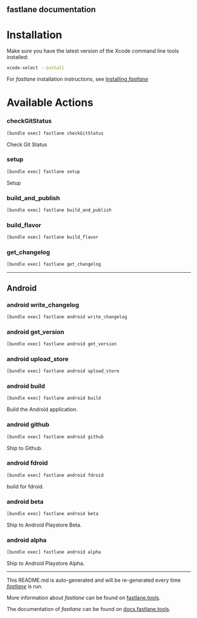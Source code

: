 fastlane documentation
----

# Installation

Make sure you have the latest version of the Xcode command line tools installed:

```sh
xcode-select --install
```

For _fastlane_ installation instructions, see [Installing _fastlane_](https://docs.fastlane.tools/#installing-fastlane)

# Available Actions

### checkGitStatus

```sh
[bundle exec] fastlane checkGitStatus
```

Check Git Status

### setup

```sh
[bundle exec] fastlane setup
```

Setup

### build_and_publish

```sh
[bundle exec] fastlane build_and_publish
```



### build_flavor

```sh
[bundle exec] fastlane build_flavor
```



### get_changelog

```sh
[bundle exec] fastlane get_changelog
```



----


## Android

### android write_changelog

```sh
[bundle exec] fastlane android write_changelog
```



### android get_version

```sh
[bundle exec] fastlane android get_version
```



### android upload_store

```sh
[bundle exec] fastlane android upload_store
```



### android build

```sh
[bundle exec] fastlane android build
```

Build the Android application.

### android github

```sh
[bundle exec] fastlane android github
```

Ship to Github.

### android fdroid

```sh
[bundle exec] fastlane android fdroid
```

build for fdroid.

### android beta

```sh
[bundle exec] fastlane android beta
```

Ship to Android Playstore Beta.

### android alpha

```sh
[bundle exec] fastlane android alpha
```

Ship to Android Playstore Alpha.

----

This README.md is auto-generated and will be re-generated every time [_fastlane_](https://fastlane.tools) is run.

More information about _fastlane_ can be found on [fastlane.tools](https://fastlane.tools).

The documentation of _fastlane_ can be found on [docs.fastlane.tools](https://docs.fastlane.tools).
